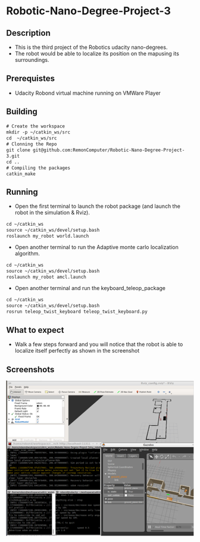 # Robotic-Nano-Degree-Project-3

## Description

- This is the third project of the Robotics udacity nano-degrees. 
- The robot would be able to localize its position on the mapusing its surroundings.

## Prerequistes

- Udacity Robond virtual machine running on VMWare Player

## Building

```shell
# Create the workspace
mkdir -p ~/catkin_ws/src
cd  ~/catkin_ws/src
# Clonning the Repo
git clone git@github.com:RemonComputer/Robotic-Nano-Degree-Project-3.git 
cd ..
# Compiling the packages
catkin_make
```

## Running

- Open the first terminal to launch the robot package (and launch the robot in the simulation & Rviz). 
```shell
cd ~/catkin_ws
source ~/catkin_ws/devel/setup.bash
roslaunch my_robot world.launch
```

- Open another terminal to run the Adaptive monte carlo localization algorithm.
```shell
cd ~/catkin_ws
source ~/catkin_ws/devel/setup.bash
roslaunch my_robot amcl.launch
```

- Open another terminal and run the keyboard_teleop_package
```shell
cd ~/catkin_ws
source ~/catkin_ws/devel/setup.bash
rosrun teleop_twist_keyboard teleop_twist_keyboard.py
```

## What to expect

- Walk a few steps forward and you will notice that the robot is able to localize itself perfectly  as shown in the screenshot

## Screenshots

![Robo Localized in simulation](img/robot_localized_in_simulation.png)
